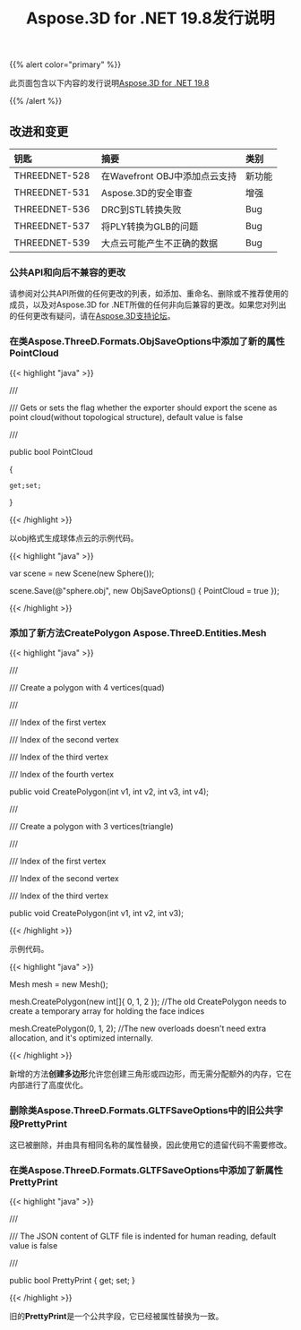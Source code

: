 ﻿---
title: Aspose.3D for .NET 19.8发行说明
type: docs
weight: 50
url: /zh/net/aspose-3d-for-net-19-8-release-notes/
---
{{% alert color="primary" %}} 

此页面包含以下内容的发行说明[Aspose.3D for .NET 19.8](/3d/zh/net/aspose-3d-for-net-19-8-release-notes/)

{{% /alert %}} 
## **改进和变更**

|**钥匙**|**摘要**|**类别**|
|:- |:- |:- |
|THREEDNET-528|在Wavefront OBJ中添加点云支持|新功能|
|THREEDNET-531|Aspose.3D的安全审查|增强|
|THREEDNET-536 |DRC到STL转换失败|Bug|
|THREEDNET-537|将PLY转换为GLB的问题|Bug|
|THREEDNET-539|大点云可能产生不正确的数据|Bug|
### **公共API和向后不兼容的更改**
请参阅对公共API所做的任何更改的列表，如添加、重命名、删除或不推荐使用的成员，以及对Aspose.3D for .NET所做的任何非向后兼容的更改。如果您对列出的任何更改有疑问，请在[Aspose.3D支持论坛](https://forum.aspose.com/c/3d)。
### **在类Aspose.ThreeD.Formats.ObjSaveOptions中添加了新的属性PointCloud**
{{< highlight "java" >}}

 /// <summary>

/// Gets or sets the flag whether the exporter should export the scene as point cloud(without topological structure), default value is false

/// </summary>

public bool PointCloud

{

    get;set;

}

{{< /highlight >}}

以obj格式生成球体点云的示例代码。

{{< highlight "java" >}}

 var scene = new Scene(new Sphere());

scene.Save(@"sphere.obj", new ObjSaveOptions() { PointCloud = true });

{{< /highlight >}}
### **添加了新方法CreatePolygon Aspose.ThreeD.Entities.Mesh**
{{< highlight "java" >}}

 /// <summary>

/// Create a polygon with 4 vertices(quad)

/// </summary>

/// <param name="v1">Index of the first vertex</param>

/// <param name="v2">Index of the second vertex</param>

/// <param name="v3">Index of the third vertex</param>

/// <param name="v4">Index of the fourth vertex</param>

public void CreatePolygon(int v1, int v2, int v3, int v4);

/// <summary>

/// Create a polygon with 3 vertices(triangle)

/// </summary>

/// <param name="v1">Index of the first vertex</param>

/// <param name="v2">Index of the second vertex</param>

/// <param name="v3">Index of the third vertex</param>

public void CreatePolygon(int v1, int v2, int v3);

{{< /highlight >}}

示例代码。

{{< highlight "java" >}}

 Mesh mesh = new Mesh();

mesh.CreatePolygon(new int[]{ 0, 1, 2 }); //The old CreatePolygon needs to create a temporary array for holding the face indices

mesh.CreatePolygon(0, 1, 2); //The new overloads doesn't need extra allocation, and it's optimized internally.

{{< /highlight >}}

新增的方法**创建多边形**允许您创建三角形或四边形，而无需分配额外的内存，它在内部进行了高度优化。


### **删除类Aspose.ThreeD.Formats.GLTFSaveOptions中的旧公共字段PrettyPrint**
这已被删除，并由具有相同名称的属性替换，因此使用它的遗留代码不需要修改。
### **在类Aspose.ThreeD.Formats.GLTFSaveOptions中添加了新属性PrettyPrint**

{{< highlight "java" >}}

 /// <summary>

/// The JSON content of GLTF file is indented for human reading, default value is false

/// </summary>

public bool PrettyPrint { get; set; }

{{< /highlight >}}

旧的**PrettyPrint**是一个公共字段，它已经被属性替换为一致。
